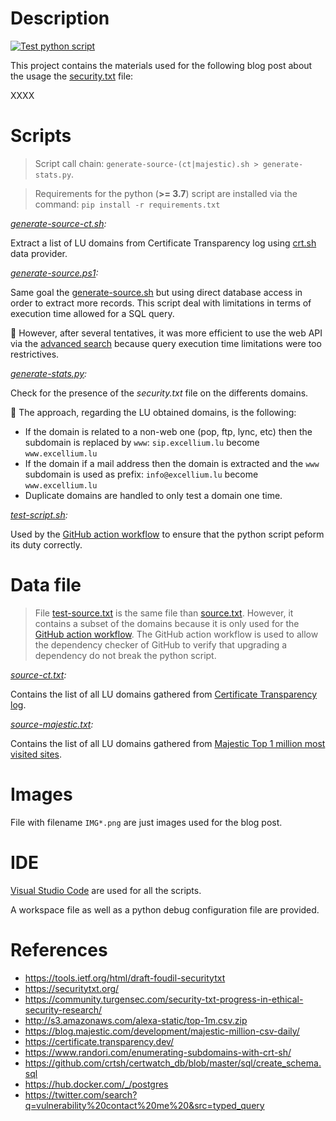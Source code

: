 # Description

[![Test python script](https://github.com/ExcelliumSA/SecurityTXT-Study/actions/workflows/test-script.yml/badge.svg?branch=main)](https://github.com/ExcelliumSA/SecurityTXT-Study/actions/workflows/test-script.yml)

This project contains the materials used for the following blog post about the usage the [security.txt](https://securitytxt.org/) file:

XXXX

# Scripts

> Script call chain: `generate-source-(ct|majestic).sh > generate-stats.py`.

> Requirements for the python (**>= 3.7**) script are installed via the command: `pip install -r requirements.txt`

*[generate-source-ct.sh](generate-source.sh):*

Extract a list of LU domains from Certificate Transparency log using [crt.sh](https://crt.sh) data provider.

*[generate-source.ps1](generate-source.ps1):*

Same goal the [generate-source.sh](generate-source.sh) but using direct database access in order to extract more records. This script deal with limitations in terms of execution time allowed for a SQL query.

:speech_balloon: However, after several tentatives, it was more efficient to use the web API via the [advanced search](https://crt.sh/?a=1) because query execution time limitations were too restrictives.

*[generate-stats.py](generate-stats.py):*

Check for the presence of the *security.txt* file on the differents domains.

:speech_balloon: The approach, regarding the LU obtained domains, is the following:

* If the domain is related to a non-web one (pop, ftp, lync, etc) then the subdomain is replaced by `www`: `sip.excellium.lu` become `www.excellium.lu`
* If the domain if a mail address then the domain is extracted and the `www` subdomain is used as prefix: `info@excellium.lu` become `www.excellium.lu`
* Duplicate domains are handled to only test a domain one time.

*[test-script.sh](test-script.sh):*

Used by the [GitHub action workflow](.github/workflows/test-script.yml) to ensure that the python script peform its duty correctly.

# Data file

> File [test-source.txt](test-source.txt) is the same file than [source.txt](source.txt). However, it contains a subset of the domains because it is only used for the [GitHub action workflow](.github/workflows/test-script.yml). The GitHub action workflow is used to allow the dependency checker of GitHub to verify that upgrading a dependency do not break the python script.

*[source-ct.txt](source-ct.txt):*

Contains the list of all LU domains gathered from [Certificate Transparency log](https://crt.sh/).

*[source-majestic.txt](source-majestic.txt):*

Contains the list of all LU domains gathered from [Majestic Top 1 million most visited sites](https://blog.majestic.com/development/majestic-million-csv-daily/).

# Images

File with filename `IMG*.png` are just images used for the blog post.

# IDE

[Visual Studio Code](https://code.visualstudio.com/) are used for all the scripts.

A workspace file as well as a python debug configuration file are provided.

# References

* https://tools.ietf.org/html/draft-foudil-securitytxt  
* https://securitytxt.org/ 
* https://community.turgensec.com/security-txt-progress-in-ethical-security-research/ 
* http://s3.amazonaws.com/alexa-static/top-1m.csv.zip 
* https://blog.majestic.com/development/majestic-million-csv-daily/
* https://certificate.transparency.dev/ 
* https://www.randori.com/enumerating-subdomains-with-crt-sh/ 
* https://github.com/crtsh/certwatch_db/blob/master/sql/create_schema.sql  
* https://hub.docker.com/_/postgres 
* https://twitter.com/search?q=vulnerability%20contact%20me%20&src=typed_query 

